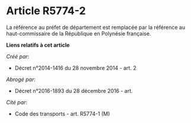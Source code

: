 # Article R5774-2

La référence au préfet de département est remplacée par la référence au haut-commissaire de la République en Polynésie
française.

**Liens relatifs à cet article**

_Créé par_:

  - Décret n°2014-1416 du 28 novembre 2014 - art. 2

_Abrogé par_:

  - Décret n°2016-1893 du 28 décembre 2016 - art.

_Cité par_:

  - Code des transports - art. R5774-1 (M)
